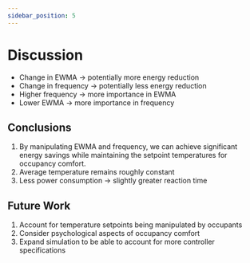 ```yaml
---
sidebar_position: 5
---
```


# Discussion

* Change in EWMA -> potentially more energy reduction
* Change in frequency -> potentially less energy reduction
* Higher frequency -> more importance in EWMA
* Lower EWMA -> more importance in frequency 

## Conclusions

1. By manipulating EWMA and frequency, we can achieve significant energy savings while maintaining the setpoint temperatures for occupancy comfort.
2. Average temperature remains roughly constant
3. Less power consumption -> slightly greater reaction time

## Future Work

1. Account for temperature setpoints being manipulated by occupants
2. Consider psychological aspects of occupancy comfort
3. Expand simulation to be able to account for more controller specifications